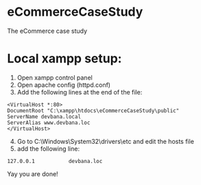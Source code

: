 # eCommerceCaseStudy
The eCommerce case study


# Local xampp setup:
1. Open xampp control panel
2. Open apache config (httpd.conf)
3. Add the following lines at the end of the file:
```
<VirtualHost *:80>
DocumentRoot "C:\xampp\htdocs\eCommerceCaseStudy\public"
ServerName devbana.local
ServerAlias www.devbana.loc
</VirtualHost>
```
4. Go to C:\Windows\System32\drivers\etc and edit the hosts file
5. add the following line:
```
127.0.0.1           devbana.loc
```

Yay you are done!
